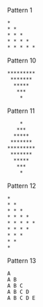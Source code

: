 Pattern 1
```
* 
* * 
* * * 
* * * * 
* * * * * 
```
Pattern 10
```
*********
 *******
  *****
   ***
    *
```
Pattern 11
```
    *
   ***
  *****
 *******
*********
 *******
  *****
   ***
    *
```
Pattern 12
```
* 
* * 
* * * 
* * * * 
* * * * * 
* * * * 
* * * 
* * 
* 
```
Pattern 13
```
A
A B
A B C
A B C D
A B C D E
```
